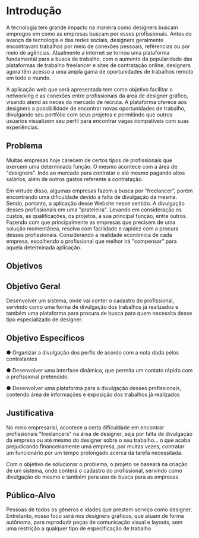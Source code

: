 # Introdução

A tecnologia tem grande impacto na maneira como designers buscam empregos em como as empresas buscam por esses profissionais. Antes do avanço da tecnologia e das redes sociais, designers geralmente encontravam trabalhos por meio  de conexões pessoais, refêrencias ou por meio de agências. Atualmente a internet se tornou uma plataforma fundamental para a busca de trabalho, com o aumento da popularidade das plataformas de trabalho freelancer e sites de contratação online, designers agora têm acesso a uma ampla gama de oportunidades de trabalhos remoto em todo o mundo. 

A aplicação web que será apresentada tem como objetivo facilitar o networking e as conexões entre profissionais da área de designer gráfico, visando atend as neces do mercado de recruta. A plataforma oferece aos designers a possibilidade de encontrar novas oportunidades de trabalho, divulgando seu portfólio com seus projetos e permitindo que outros usúarios visualizem seu perfil  para encontrar vagas compatíveis com suas experiências.


## Problema
Muitas empresas hoje carecem de certos tipos de profissionais que exercem
uma determinada função. O mesmo acontece com a área de "designers". Indo
ao mercado para contratar e até mesmo pagando altos salários, além de outros
gastos referente a contratação.

Em virtude disso, algumas empresas fazem a busca por “freelancer”, porém
encontrando uma dificuldade devido à falta de divulgação da mesma.
Sendo, portanto, a aplicação desse Website nesse sentido. A divulgação desses
profissionais em uma "prateleira". Levando em consideração os custos, as
qualificações, os projetos, a sua principal função, entre outros. Fazendo com
que principalmente as empresas que precisem de uma solução momentânea,
resolva com facilidade e rapidez com a procura desses profissionais.
Considerando a realidade econômica de cada empresa, escolhendo o
profissional que melhor irá "compensar" para aquela determinada aplicação.


## Objetivos

## Objetivo Geral
Desenvolver um sistema, onde vai conter o cadastro do profissional, servindo
como uma forma de divulgação dos trabalhos já realizados e também uma
plataforma para procura de busca para quem necessita desse tipo especializado
de designer.

## Objetivo Específicos
● Organizar a divulgação dos perfis de acordo com a nota dada pelos
contratantes

● Desenvolver uma interface dinâmica, que permita um contato rápido com o
profissional pretendido.

● Desenvolver uma plataforma para a divulgação desses profissionais,
contendo área de informações e exposição dos trabalhos já realizados


## Justificativa
No meio empresarial, acontece a certa dificuldade em encontrar profissionais
"freelancers" na área de designer, seja por falta de divulgação da empresa ou
até mesmo do designer sobre o seu trabalho… o que acaba prejudicando
financeiramente uma empresa, por muitas vezes, contratar um funcionário por
um tempo prolongado acerca da tarefa necessitada.

Com o objetivo de solucionar o problema, o projeto se baseará na criação de um
sistema, onde conterá o cadastro do profissional, servindo como divulgação do
mesmo e também para uso de busca para as empresas.



## Público-Alvo
Pessoas de todos os gêneros e idades que prestem serviço como designer.
Entretanto, nosso foco será nos designers gráficos, que atuam de forma
autônoma, para reproduzir peças de comunicação visual e layouts, sem uma
restrição a qualquer tipo de especificação de trabalho



